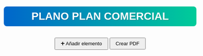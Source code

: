 <!DOCTYPE html>
<html lang="es">
<head>
  <meta charset="UTF-8">
  <meta name="viewport" content="width=device-width, initial-scale=1.0">
  <title>Plan Comercial – Cross/Cabecera + PDF</title>
  <script src="https://cdnjs.cloudflare.com/ajax/libs/jspdf/2.5.1/jspdf.umd.min.js"></script>
  <style>
    body   { font-family: Arial, sans-serif; padding:10px; margin:0 }
    h1     { text-align:center; font-size:18px; margin-bottom:10px }
    #inputs{ display:grid; grid-template-columns:repeat(auto-fit,minmax(200px,1fr)); gap:10px }
    .item  { border:1px solid #ccc; padding:8px; position:relative; transition:opacity .2s; }
    .item h3{ margin:0 0 6px; font-size:15px }
    .item label{ display:block; font-size:12px; margin:4px 0 }
    .item select,.item input{ width:100%; padding:4px; font-size:12px; box-sizing:border-box }
    .preview-container{ margin-top:6px; position:relative }
    .preview-container img.preview{ width:100%; border:1px solid #ddd }
    .sms-row{ display:grid; grid-template-columns: 1fr 1.5fr 1fr; gap:4px; margin-bottom:4px }
    #controls{ text-align:center; margin:15px 0 }
    #addForm{ display:none; border:1px solid #007bff; padding:8px; margin-bottom:15px }
    #addForm h2{ font-size:14px; margin:0 0 6px; text-align:center }
    #bottomButtons{ text-align:center; margin:20px 0 }
    button{ padding:6px 14px; font-size:13px; cursor:pointer }
    @media(max-width:768px){ #inputs{ grid-template-columns:1fr } }
  </style>
</head>
<body>
  <h1 style="font-size:28px; color:#ffffff; background: linear-gradient(90deg, #0066cc, #00cc99); padding: 10px; border-radius: 8px; text-shadow: 1px 1px 2px rgba(0,0,0,0.2);">
  PLANO PLAN COMERCIAL
</h1>

  <!-- Formulario emergente para añadir nuevos elementos -->
  <div id="addForm">
    <h2>Nuevo elemento</h2>
    <label>Tipo:
      <select id="formTipo">
        <option>Cross</option>
        <option>Cabecera</option>
        <option>Esfera o Exposicion Especial</option>
      </select>
    </label>
    <div id="formRows"></div>
    <button id="btnAddElem">Agregar al listado</button>
  </div>

  <!-- Contenedor de los 10 bloques iniciales + añadidos -->
  <div id="inputs"></div>

  <div id="bottomButtons">
    <button id="btnToggleForm">➕ Añadir elemento</button>
    <button id="btnGenerar">Crear PDF</button>
  </div>

<script>
// ---------- parámetros base ----------
const tipos      = ['Cross','Cabecera','Esfera o Exposicion Especial'];
const imageBase  = './';        // where nombre1.png ... reside
const container  = document.getElementById('inputs');

// ---------- crear 10 bloques por defecto (con preview) ----------
for(let i=1;i<=10;i++){
  const nombre=`nombre${i}`;
  container.appendChild(makePreviewBlock(i,nombre));
}

// ---------- funciones ----------
function makePreviewBlock(n, nombre){
  const div=document.createElement('div');
  div.className='item';
  div.innerHTML=`<h3 style="color:#0066cc; font-weight:bold; font-size:16px;">🎯 OFERTA TOP ${n}</h3>
     <label><input type="checkbox" class="includeItem" checked> Incluir</label>
     <label>Tipo:
       <select class="plantilla">${tipos.map(t=>`<option>${t}</option>`).join('')}</select></label>
     <label>Nombre:
       <input type="text" class="nombre" value="${nombre}"></label>
     <div class="preview-container">
        <img class="preview" src="${imageBase}${nombre}.png" alt="prev">
     </div>`;
  attachPreviewListeners(div);
  return div;
}

function attachPreviewListeners(item){
  const chk=item.querySelector('.includeItem');
  const inp=item.querySelector('.nombre');
  const img=item.querySelector('.preview');
  inp.addEventListener('input',()=>{ img.src=`${imageBase}${inp.value.trim()}.png`;});
  chk.addEventListener('change',()=>{item.style.opacity=chk.checked?'1':'0.3'});
}

// ---------- formulario añadir extra ----------
const form=document.getElementById('addForm');
const formRows=document.getElementById('formRows');
// generar 6 filas (SMS / Artículo / Oferta)
for(let i=1;i<=6;i++){
  const row=document.createElement('div'); row.className='sms-row';
  row.innerHTML=`<input placeholder="SMS ${i}"><input placeholder="Descripción artículo ${i}"><input placeholder="Oferta ${i}">`;
  formRows.appendChild(row);
}

document.getElementById('btnToggleForm').onclick=()=>{
  form.style.display=form.style.display==='block'?'none':'block';
};

document.getElementById('btnAddElem').onclick=()=>{
  // recolectar datos
  const tipo=document.getElementById('formTipo').value;
  const rows=[...formRows.querySelectorAll('.sms-row')].map(r=>{
      const [sms,desc,offer]=[...r.children].map(i=>i.value.trim());
      return {sms,desc,offer};
  });
  // crear bloque visual
  const idx=container.children.length+1;
  const div=document.createElement('div');
  div.className='item';
  div.innerHTML=`<h3 style="color:#0066cc; font-weight:bold; font-size:16px;">🎯 OFERTA EXTRA</h3><label>Tipo:<input readonly value="${tipo}"></label>`+
    rows.map(r=>`<div class="sms-row"><input readonly value="${r.sms}"><input readonly value="${r.desc}"><input readonly value="${r.offer}"></div>`).join('');
  container.appendChild(div);
  form.style.display='none';
};

// ---------- PDF ----------
function getImageData(url){return new Promise(res=>{const i=new Image();i.crossOrigin='anonymous';i.src=url;i.onload=()=>{const c=document.createElement('canvas');c.width=i.width;c.height=i.height;c.getContext('2d').drawImage(i,0,0);res(c.toDataURL('image/png'));};i.onerror=()=>res(null);});}

document.getElementById('btnGenerar').addEventListener('click',async()=>{
  const {jsPDF}=window.jspdf;const doc=new jsPDF({unit:'pt',format:'letter'});
  const items=[...container.children];
  const perPage=6,cols=2,pw=doc.internal.pageSize.getWidth(),ph=doc.internal.pageSize.getHeight(),bw=(pw-80)/cols,bh=(ph-100)/3;
  items.forEach((item,idx)=>{
    if(idx>0&&idx%perPage===0)doc.addPage();
    const ip=idx%perPage,col=ip%cols,row=Math.floor(ip/cols);
    const x=40+col*(bw+20);let y=60+row*(bh+20);
    doc.setFontSize(14);doc.text(item.querySelector('h3').textContent,x,y);y+=18;
    const tipoInput=item.querySelector('select')?item.querySelector('select').value:item.querySelector('input[readonly]').value;
    doc.setFontSize(12);doc.text(`Tipo: ${tipoInput}`,x,y);y+=16;
    // filas datos
    item.querySelectorAll('.sms-row').forEach(r=>{
      const values=[...r.children].map(i=>i.value||i.textContent);
      doc.text(values.join(' - '),x,y);y+=14;
    });
  });
  doc.save('plan_comercial.pdf');
});
</script>
</body>
</html>

